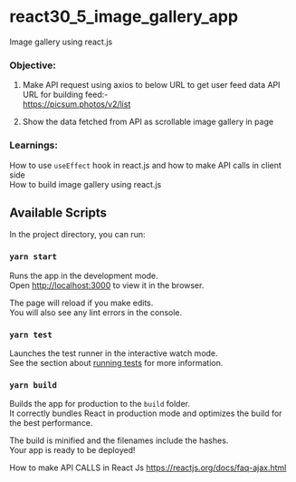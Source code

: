 # react30_5_image_gallery_app
Image gallery using react.js

### Objective:
1. Make API request using axios to below URL to get user feed data 
API URL for building feed:-   
https://picsum.photos/v2/list

2. Show the data fetched from API as scrollable image gallery in page

### Learnings:
How to use `useEffect` hook in react.js and how to make API calls in client side  
How to build image gallery using react.js

## Available Scripts

In the project directory, you can run:

### `yarn start`

Runs the app in the development mode.<br />
Open [http://localhost:3000](http://localhost:3000) to view it in the browser.

The page will reload if you make edits.<br />
You will also see any lint errors in the console.

### `yarn test`

Launches the test runner in the interactive watch mode.<br />
See the section about [running tests](https://facebook.github.io/create-react-app/docs/running-tests) for more information.

### `yarn build`

Builds the app for production to the `build` folder.<br />
It correctly bundles React in production mode and optimizes the build for the best performance.

The build is minified and the filenames include the hashes.<br />
Your app is ready to be deployed!

How to make API CALLS in React Js
https://reactjs.org/docs/faq-ajax.html

